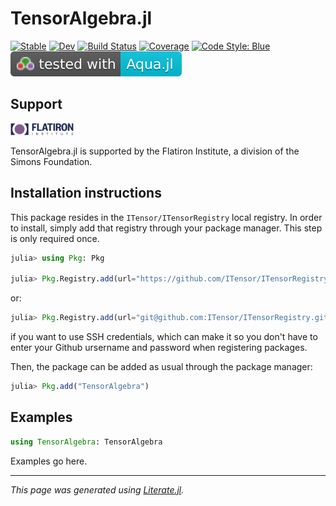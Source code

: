 # TensorAlgebra.jl

[![Stable](https://img.shields.io/badge/docs-stable-blue.svg)](https://itensor.github.io/TensorAlgebra.jl/stable/)
[![Dev](https://img.shields.io/badge/docs-dev-blue.svg)](https://itensor.github.io/TensorAlgebra.jl/dev/)
[![Build Status](https://github.com/ITensor/TensorAlgebra.jl/actions/workflows/Tests.yml/badge.svg?branch=main)](https://github.com/ITensor/TensorAlgebra.jl/actions/workflows/Tests.yml?query=branch%3Amain)
[![Coverage](https://codecov.io/gh/ITensor/TensorAlgebra.jl/branch/main/graph/badge.svg)](https://codecov.io/gh/ITensor/TensorAlgebra.jl)
[![Code Style: Blue](https://img.shields.io/badge/code%20style-blue-4495d1.svg)](https://github.com/invenia/BlueStyle)
[![Aqua](https://raw.githubusercontent.com/JuliaTesting/Aqua.jl/master/badge.svg)](https://github.com/JuliaTesting/Aqua.jl)

## Support

<picture>
  <source media="(prefers-color-scheme: dark)" width="20%" srcset="docs/src/assets/CCQ-dark.png">
  <img alt="Flatiron Center for Computational Quantum Physics logo." width="20%" src="docs/src/assets/CCQ.png">
</picture>


TensorAlgebra.jl is supported by the Flatiron Institute, a division of the Simons Foundation.

## Installation instructions

This package resides in the `ITensor/ITensorRegistry` local registry.
In order to install, simply add that registry through your package manager.
This step is only required once.
```julia
julia> using Pkg: Pkg

julia> Pkg.Registry.add(url="https://github.com/ITensor/ITensorRegistry")
```
or:
```julia
julia> Pkg.Registry.add(url="git@github.com:ITensor/ITensorRegistry.git")
```
if you want to use SSH credentials, which can make it so you don't have to enter your Github ursername and password when registering packages.

Then, the package can be added as usual through the package manager:

```julia
julia> Pkg.add("TensorAlgebra")
```

## Examples

````julia
using TensorAlgebra: TensorAlgebra
````

Examples go here.

---

*This page was generated using [Literate.jl](https://github.com/fredrikekre/Literate.jl).*

